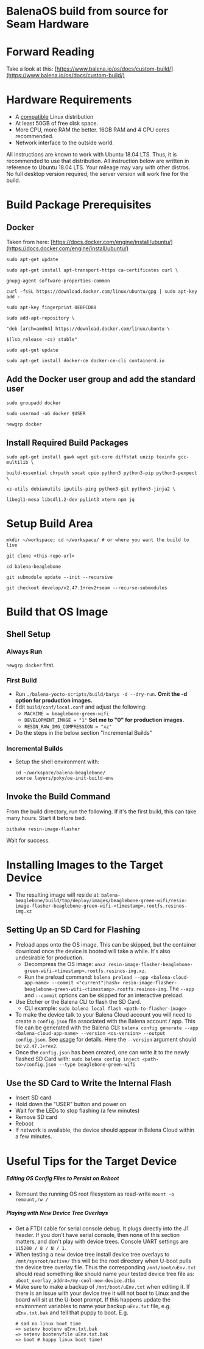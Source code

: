 # BalenaOS build from source for Seam Hardware

# Forward Reading
Take a look at this: [https://www.balena.io/os/docs/custom-build/](https://www.balena.io/os/docs/custom-build/)

  
# Hardware Requirements  
- A [compatible](http://www.yoctoproject.org/docs/3.1/ref-manual/ref-manual.html#hardware-build-system-term) Linux distribution
- At least 50GB of free disk space.
- More CPU, more RAM the better. 16GB RAM and 4 CPU cores recommended.
- Network interface to the outside world.

All instructions are known to work with Ubuntu 18.04 LTS. Thus, it is recommended to use that distribution. All instruction below are written in reference to Ubuntu 18.04 LTS. Your mileage may vary with other distros. No full desktop version required, the server version will work fine for the build.

# Build Package Prerequisites
## Docker
Taken from here:
[https://docs.docker.com/engine/install/ubuntu/](https://docs.docker.com/engine/install/ubuntu/)

```
sudo apt-get update

sudo apt-get install apt-transport-https ca-certificates curl \

gnupg-agent software-properties-common

curl -fsSL https://download.docker.com/linux/ubuntu/gpg | sudo apt-key add -

sudo apt-key fingerprint 0EBFCD88

sudo add-apt-repository \

"deb [arch=amd64] https://download.docker.com/linux/ubuntu \

$(lsb_release -cs) stable"

sudo apt-get update

sudo apt-get install docker-ce docker-ce-cli containerd.io
```
  

## Add the Docker user group and add the standard user

```
sudo groupadd docker

sudo usermod -aG docker $USER

newgrp docker
```
  
  
## Install Required Build Packages
```
sudo apt-get install gawk wget git-core diffstat unzip texinfo gcc-multilib \

build-essential chrpath socat cpio python3 python3-pip python3-pexpect \

xz-utils debianutils iputils-ping python3-git python3-jinja2 \

libegl1-mesa libsdl1.2-dev pylint3 xterm npm jq
```

# Setup Build Area
```
mkdir ~/workspace; cd ~/workspace/ # or where you want the build to live

git clone <this-repo-url>

cd balena-beaglebone

git submodule update --init --recursive

git checkout develop/v2.47.1+rev2+seam --recurse-submodules
```

# Build that OS Image
## Shell Setup
### Always Run
`newgrp docker` first.

### First Build
- Run `./balena-yocto-scripts/build/barys -d --dry-run`. **Omit the -d option for production images.**
- Edit `build/conf/local.conf` and adjust the following:
	- `MACHINE = beaglebone-green-wifi`
	- `DEVELOPMENT_IMAGE = "1"` **Set me to "0" for production images.**
	- `RESIN_RAW_IMG_COMPRESSION = "xz"`
- Do the steps in the below section "Incremental Builds"
    
### Incremental Builds
- Setup the shell environment with:
	```
	cd ~/workspace/balena-beaglebone/
	source layers/poky/oe-init-build-env
	```
## Invoke the Build Command
From the build directory, run the following. If it's the first build, this can take many hours. Start it before bed.
```
bitbake resin-image-flasher
```
Wait for success.

  
# Installing Images to the Target Device
- The resulting image will reside at: `balena-beaglebone/build/tmp/deploy/images/beaglebone-green-wifi/resin-image-flasher-beaglebone-green-wifi-<timestamp>.rootfs.resinos-img.xz`
## Setting Up an SD Card for Flashing
- Preload apps onto the OS image. This can be skipped, but the container download once the device is booted will take a while. It's also undesirable for production.
	- Decompress the OS image: `unxz resin-image-flasher-beaglebone-green-wifi-<timestamp>.rootfs.resinos-img.xz`.
	- Run the preload command: `balena preload --app <balena-cloud-app-name> --commit <"current"|hash> resin-image-flasher-beaglebone-green-wifi-<timestamp>.rootfs.resinos-img`. The `--app` and `--commit` options can be skipped for an interactive preload.
- Use Etcher or the Balena CLI to flash the SD Card.
	- CLI example: `sudo balena local flash <path-to-flasher-image>`
- To make the device talk to your Balena Cloud account you will need to create a `config.json` file associated with the Balena account / app. This file can be generated with the Balena CLI: `balena config generate --app <balena-cloud-app-name> --version <os-version> --output config.json`. See [usage]([https://www.balena.io/docs/reference/balena-cli/#config-generate](https://www.balena.io/docs/reference/balena-cli/#config-generate)) for details. Here the `--version` argument should be `v2.47.1+rev2`.
- Once the `config.json` has been created, one can write it to the newly flashed SD Card with: `sudo balena config inject <path-to>/config.json --type beaglebone-green-wifi`
## Use the SD Card to Write the Internal Flash
- Insert SD card
- Hold down the "USER" button and power on
- Wait for the LEDs to stop flashing (a few minutes)
- Remove SD card
- Reboot
- If network is available, the device should appear in Balena Cloud within a few minutes.

# Useful Tips for the Target Device
##### Editing OS Config Files to Persist on Reboot
-  Remount the running OS root filesystem as read-write `mount -o remount,rw /`
##### Playing with New Device Tree Overlays
- Get a FTDI cable for serial console debug. It plugs directly into the J1 header. If you don't have serial console, then none of this section matters, and don't play with device trees. Console UART settings are `115200 / 8 / N / 1`.
- When testing a new device tree install device tree overlays to `/mnt/sysroot/active/` this will be the root directory when U-boot pulls the device tree overlay file. Thus the corresponding `/mnt/boot/uEnv.txt` should read something like should name your tested device tree file as: `uboot_overlay_addr4=/my-cool-new-device.dtbo`
- Make sure to make a backup of `/mnt/boot/uEnv.txt` when editing it. If there is an issue with your device tree it will not boot to Linux and the board will sit at the U-boot prompt. If this happens update the environment variables to name your backup `uEnv.txt` file, e.g. `uEnv.txt.bak` and tell that puppy to boot. E.g. 
	```
	# sad no linux boot time
	=> setenv bootenv uEnv.txt.bak
	=> setenv bootenvfile uEnv.txt.bak
	=> boot # happy linux boot time!
	```
